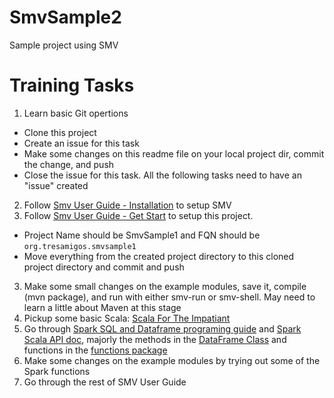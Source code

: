 # SmvSample2
Sample project using SMV

# Training Tasks
1. Learn basic Git opertions
  * Clone this project
  * Create an issue for this task 
  * Make some changes on this readme file on your local project dir, commit the change, and push
  * Close the issue for this task. All the following tasks need to have an "issue" created 
2. Follow [Smv User Guide - Installation](https://github.com/TresAmigosSD/SMV/blob/master/docs/user/smv_install.md) to setup SMV
2. Follow [Smv User Guide - Get Start](https://github.com/TresAmigosSD/SMV/blob/master/docs/user/getting_started.md) to setup this project. 
  * Project Name should be SmvSample1 and FQN should be `org.tresamigos.smvsample1`
  * Move everything from the created project directory to this cloned project directory and commit and push
3. Make some small changes on the example modules, save it, compile (mvn package), and run with either smv-run or smv-shell. May need to learn a little about Maven at this stage
4. Pickup some basic Scala: [Scala For The Impatiant](https://www.dropbox.com/s/tdc0xxv6hc0375l/Scala%20for%20the%20Impatient%20-%20Cay%20S.%20Horstmann.epub?dl=0)
5. Go through [Spark SQL and Dataframe programing guide](http://spark.apache.org/docs/1.5.2/sql-programming-guide.html) and [Spark Scala API doc](http://spark.apache.org/docs/1.5.2/api/scala/index.html#org.apache.spark.package), majorly the methods in the [DataFrame Class](http://spark.apache.org/docs/1.5.2/api/scala/index.html#org.apache.spark.sql.DataFrame) and functions in the [functions package](http://spark.apache.org/docs/1.5.2/api/scala/index.html#org.apache.spark.sql.functions$) 
6. Make some changes on the example modules by trying out some of the Spark functions
7. Go through the rest of SMV User Guide
